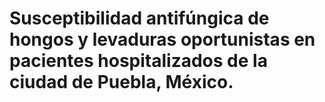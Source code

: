 # Susceptibilidad antifúngica de hongos y levaduras oportunistas en pacientes hospitalizados de la ciudad de Puebla, México.
